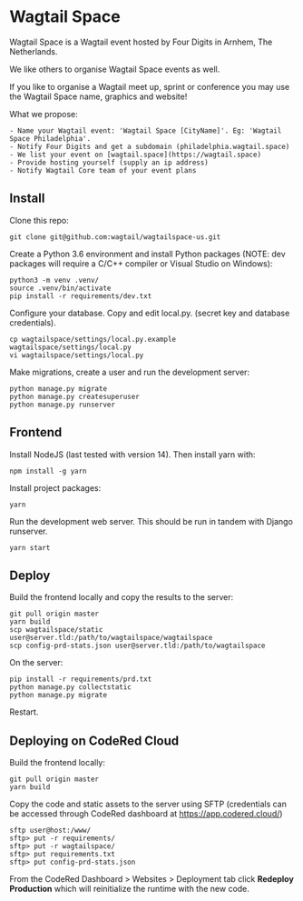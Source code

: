 Wagtail Space
=============

Wagtail Space is a Wagtail event hosted by Four Digits in Arnhem, The Netherlands.

We like others to organise Wagtail Space events as well.

If you like to organise a Wagtail meet up, sprint or conference you may use the Wagtail Space name, graphics and website!

What we propose:

    - Name your Wagtail event: 'Wagtail Space [CityName]'. Eg: 'Wagtail Space Philadelphia'.
    - Notify Four Digits and get a subdomain (philadelphia.wagtail.space)
    - We list your event on [wagtail.space](https://wagtail.space)
    - Provide hosting yourself (supply an ip address)
    - Notify Wagtail Core team of your event plans


Install
-------

Clone this repo:

    git clone git@github.com:wagtail/wagtailspace-us.git


Create a Python 3.6 environment and install Python packages (NOTE: dev packages
will require a C/C++ compiler or Visual Studio on Windows):

    python3 -m venv .venv/
    source .venv/bin/activate
    pip install -r requirements/dev.txt


Configure your database. Copy and edit local.py. (secret key and database credentials).

    cp wagtailspace/settings/local.py.example wagtailspace/settings/local.py
    vi wagtailspace/settings/local.py


Make migrations, create a user and run the development server:

    python manage.py migrate
    python manage.py createsuperuser
    python manage.py runserver


Frontend
--------

Install NodeJS (last tested with version 14). Then install yarn with:

    npm install -g yarn

Install project packages:

    yarn

Run the development web server. This should be run in tandem with Django runserver.

    yarn start


Deploy
------

Build the frontend locally and copy the results to the server:

    git pull origin master
    yarn build
    scp wagtailspace/static user@server.tld:/path/to/wagtailspace/wagtailspace
    scp config-prd-stats.json user@server.tld:/path/to/wagtailspace


On the server:

    pip install -r requirements/prd.txt
    python manage.py collectstatic
    python manage.py migrate


Restart.


Deploying on CodeRed Cloud
--------------------------

Build the frontend locally:

    git pull origin master
    yarn build

Copy the code and static assets to the server using SFTP (credentials can be
accessed through CodeRed dashboard at https://app.codered.cloud/)

    sftp user@host:/www/
    sftp> put -r requirements/
    sftp> put -r wagtailspace/
    sftp> put requirements.txt
    sftp> put config-prd-stats.json

From the CodeRed Dashboard > Websites > Deployment tab click
**Redeploy Production** which will reinitialize the runtime with the new code.
